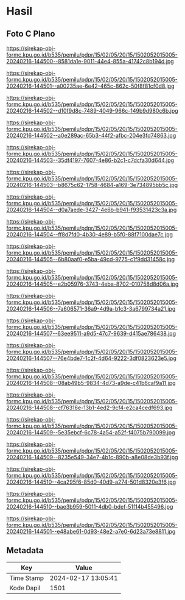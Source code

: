 # Hasil

## Foto C Plano

https://sirekap-obj-formc.kpu.go.id/b535/pemilu/pdpr/15/02/05/20/15/1502052015005-20240216-144500--8581da1e-9011-44e4-855a-41742c8b194d.jpg

https://sirekap-obj-formc.kpu.go.id/b535/pemilu/pdpr/15/02/05/20/15/1502052015005-20240216-144501--a00235ae-6e42-465c-862c-50f8f81cf0d8.jpg

https://sirekap-obj-formc.kpu.go.id/b535/pemilu/pdpr/15/02/05/20/15/1502052015005-20240216-144502--d10f9d8c-7489-4049-966c-149b9d980c6b.jpg

https://sirekap-obj-formc.kpu.go.id/b535/pemilu/pdpr/15/02/05/20/15/1502052015005-20240216-144502--a0e289ac-65b3-44f2-afbc-204e3fd74863.jpg

https://sirekap-obj-formc.kpu.go.id/b535/pemilu/pdpr/15/02/05/20/15/1502052015005-20240216-144503--35df4197-7607-4e86-b2c1-c7dcfa30d644.jpg

https://sirekap-obj-formc.kpu.go.id/b535/pemilu/pdpr/15/02/05/20/15/1502052015005-20240216-144503--b8675c62-1758-4684-a169-3e734895bb5c.jpg

https://sirekap-obj-formc.kpu.go.id/b535/pemilu/pdpr/15/02/05/20/15/1502052015005-20240216-144504--d0a7aede-3427-4e6b-b941-f93531423c3a.jpg

https://sirekap-obj-formc.kpu.go.id/b535/pemilu/pdpr/15/02/05/20/15/1502052015005-20240216-144504--ff8d7fd0-4b30-4e89-b5f0-88f7100dae7c.jpg

https://sirekap-obj-formc.kpu.go.id/b535/pemilu/pdpr/15/02/05/20/15/1502052015005-20240216-144505--6b80aaf0-e5ba-49cd-9775-c1f9dd31458c.jpg

https://sirekap-obj-formc.kpu.go.id/b535/pemilu/pdpr/15/02/05/20/15/1502052015005-20240216-144505--e2b05976-3743-4eba-8702-010758d8d06a.jpg

https://sirekap-obj-formc.kpu.go.id/b535/pemilu/pdpr/15/02/05/20/15/1502052015005-20240216-144506--7a606571-36a9-4d9a-b1c3-3a6799734a21.jpg

https://sirekap-obj-formc.kpu.go.id/b535/pemilu/pdpr/15/02/05/20/15/1502052015005-20240216-144507--63ee9511-a9d5-47c7-9639-d415ae786438.jpg

https://sirekap-obj-formc.kpu.go.id/b535/pemilu/pdpr/15/02/05/20/15/1502052015005-20240216-144507--76e4bde7-1c2f-4d64-9222-3df0823623e5.jpg

https://sirekap-obj-formc.kpu.go.id/b535/pemilu/pdpr/15/02/05/20/15/1502052015005-20240216-144508--08ab49b5-9834-4d73-a9de-c41b6caf9a11.jpg

https://sirekap-obj-formc.kpu.go.id/b535/pemilu/pdpr/15/02/05/20/15/1502052015005-20240216-144508--cf76316e-13b1-4ed2-9cf4-e2ca4cedf693.jpg

https://sirekap-obj-formc.kpu.go.id/b535/pemilu/pdpr/15/02/05/20/15/1502052015005-20240216-144509--5e35ebcf-6c78-4a54-a52f-f4075b790099.jpg

https://sirekap-obj-formc.kpu.go.id/b535/pemilu/pdpr/15/02/05/20/15/1502052015005-20240216-144509--8235e549-34e7-4b1c-890b-a8e08de3b93f.jpg

https://sirekap-obj-formc.kpu.go.id/b535/pemilu/pdpr/15/02/05/20/15/1502052015005-20240216-144510--4ca295f6-85d0-40d9-a274-501d8320e3f6.jpg

https://sirekap-obj-formc.kpu.go.id/b535/pemilu/pdpr/15/02/05/20/15/1502052015005-20240216-144510--bae3b959-5011-4db0-bdef-51f14b455496.jpg

https://sirekap-obj-formc.kpu.go.id/b535/pemilu/pdpr/15/02/05/20/15/1502052015005-20240216-144501--e48abe61-0d93-48e2-a7e0-6d23a73e8811.jpg


## Metadata

| Key        | Value               |
| ---------- | ------------------- |
| Time Stamp | 2024-02-17 13:05:41 |
| Kode Dapil | 1501                |



